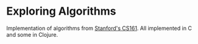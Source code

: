# Exploring Algorithms

Implementation of algorithms from [Stanford's CS161](http://cs161.stanford.edu). All implemented in C and some in Clojure.
